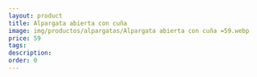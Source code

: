 ```yaml
---
layout: product
title: Alpargata abierta con cuña 
image: img/productos/alpargatas/Alpargata abierta con cuña =59.webp
price: 59
tags: 
description: 
order: 0
---
```

